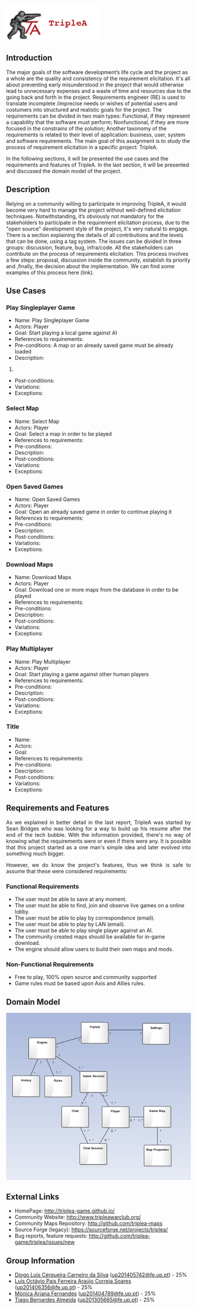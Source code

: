 ![TripleAICon](resources/icon_menu.png)

## Introduction

The major goals of the software development’s life cycle and the project as a whole are the quality and consistency of the requirement elicitation. It's all about preventing early misunderstood in the project that would otherwise lead to unnecessary expenses and a waste of time and resources due to the going back and forth in the project.
Requirements engineer (RE) is used to translate incomplete /imprecise needs or wishes of potential users and costumers into structured and realistic goals for the project.
The requirements can be divided in two main types:
Functional, if they represent a capability that the software must perform;
Nonfunctional, if they are more focused in the constrains of the solution;
Another taxonomy of the requirements is related to their level of application: business, user, system and software requirements.
The main goal of this assignment is to study the process of requirement elicitation in a specific project: TripleA. 

In the following sections, it will be presented the use cases and the requirements and features of TripleA. In the last section, it will be presented and discussed the domain model of the project.

## Description
Relying on a community willing to participate in improving TripleA, it would become very hard to manage the project without well-defined elicitation techniques. Notwithstanding, it’s obviously not mandatory for the stakeholders to participate in the requirement elicitation process, due to the "open source" development style of the project, it's very natural to engage. 
There is a section explaining the details of all contributions and the levels that can be done, using a tag system. The issues can be divided in three groups: discussion, feature, bug, infra/code.
All the stakeholders can contribute on the process of requirements elicitation. This process involves a few steps: proposal, discussion inside the community, establish its priority and ,finally, the decision about the implementation. We can find some examples of this process here (link). 


## Use Cases

### Play Singleplayer Game

- Name: Play Singleplayer Game
- Actors: Player
- Goal: Start playing a local game against AI
- References to requirements:
- Pre-conditions: A map or an already saved game must be already loaded
- Description:
1. 
- Post-conditions:
- Variations:
- Exceptions:

### Select Map

- Name: Select Map
- Actors: Player
- Goal: Select a map in order to be played
- References to requirements:
- Pre-conditions:
- Description:
- Post-conditions:
- Variations:
- Exceptions:

### Open Saved Games

- Name: Open Saved Games
- Actors: Player
- Goal: Open an already saved game in order to continue playing it
- References to requirements:
- Pre-conditions:
- Description:
- Post-conditions:
- Variations:
- Exceptions:

### Download Maps

- Name: Download Maps
- Actors: Player
- Goal: Download one or more maps from the database in order to be played
- References to requirements:
- Pre-conditions:
- Description:
- Post-conditions:
- Variations:
- Exceptions:

### Play Multiplayer

- Name: Play Multiplayer
- Actors: Player
- Goal: Start playing a game against other human players
- References to requirements:
- Pre-conditions:
- Description:
- Post-conditions:
- Variations:
- Exceptions:

### Title

- Name:
- Actors:
- Goal:
- References to requirements:
- Pre-conditions:
- Description:
- Post-conditions:
- Variations:
- Exceptions:

## Requirements and Features

<p align="justify"> As we explained in better detail in the last report, TripleA was started by 
Sean Bridges who was looking for a way to build up his resume after the end of the tech bubble. 
With the information provided, there's no way of knowing what the requirements were or even if there were any.
It is possible that this project started as a one man's simple idea and later evolved into something much bigger.</p>

<p align="justify"> However, we do know the project's features, thus we think is safe to assume that these were 
considered requirements: </p>

### Functional Requirements

* The user must be able to save at any moment.
* The user must be able to find, join and observe live games on a online lobby.
* The user must be able to play by correspondence (email).
* The user must be able to play by LAN (email).
* The user must be able to play single player against an AI.
* The community created maps should be available for in-game download.
* The engine should allow users to build their own maps and mods.

### Non-Functional Requirements

* Free to play, 100% open source and community supported
* Game rules must be based upon Axis and Allies rules.

## Domain Model

![DomainModel](resources/domainmodel.png)

## External Links
* HomePage: http://triplea-game.github.io/
* Community Website: http://www.tripleawarclub.org/
* Community Maps Repository: http://github.com/triplea-maps
* Source Forge (legacy): https://sourceforge.net/projects/triplea/
* Bug reports, feature requests: http://github.com/triplea-game/triplea/issues/new

## Group Information

* [Diogo Luís Cerqueira Carneiro da Silva](https://github.com/pingudiogo) (up201405742@fe.up.pt) - 25%<br>
* [Luís Octávio Pais Ferreira Araújo Correia Soares](https://github.com/LuiSoares) (up201406356@fe.up.pt) - 25%<br>
* [Mónica Ariana Fernandes](https://github.com/arianafernandes) (up201404789@fe.up.pt) - 25%<br>
* [Tiago Bernardes Almeida](https://github.com/tiagobalm) (up201305665@fe.up.pt) - 25%<br>

